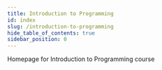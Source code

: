 ```yaml
---
title: Introduction to Programming
id: index
slug: /introduction-to-programming
hide_table_of_contents: true
sidebar_position: 0
---
```


Homepage for Introduction to Programming course

